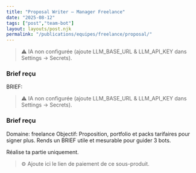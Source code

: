 ```yaml
---
title: "Proposal Writer — Manager Freelance"
date: "2025-08-12"
tags: ["post","team-bot"]
layout: layouts/post.njk
permalink: "/publications/equipes/freelance/proposal/"
---
```

> ⚠️ IA non configurée (ajoute LLM_BASE_URL & LLM_API_KEY dans Settings → Secrets).

### Brief reçu
BRIEF:
> ⚠️ IA non configurée (ajoute LLM_BASE_URL & LLM_API_KEY dans Settings → Secrets).

### Brief reçu
Domaine: freelance
Objectif: Proposition, portfolio et packs tarifaires pour signer plus.
Rends un BRIEF utile et mesurable pour guider 3 bots.

Réalise ta partie uniquement.

> ⚙️ Ajoute ici le lien de paiement de ce sous-produit.
